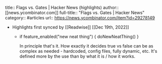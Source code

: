 title:: Flags vs. Gates | Hacker News (highlights)
author:: [[news.ycombinator.com]]
full-title:: "Flags vs. Gates | Hacker News"
category:: #articles
url:: https://news.ycombinator.com/item?id=29278149

- Highlights first synced by [[Readwise]] [[Dec 19th, 2022]]
	- if feature_enabled("new neat thing") {
	      doNewNeatThing()
	    }
	  
	  In principle that's it.  How exactly it decides true vs false can be as complex as needed - hardcoded, config files, fully dynamic, etc.  It's defined more by the use than by what it is / how it works.
